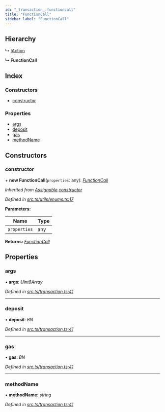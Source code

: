 ```yaml
---
id: "_transaction_.functioncall"
title: "FunctionCall"
sidebar_label: "FunctionCall"
---
```


## Hierarchy

  ↳ [IAction](_transaction_.iaction.md)

  ↳ **FunctionCall**

## Index

### Constructors

* [constructor](_transaction_.functioncall.md#constructor)

### Properties

* [args](_transaction_.functioncall.md#args)
* [deposit](_transaction_.functioncall.md#deposit)
* [gas](_transaction_.functioncall.md#gas)
* [methodName](_transaction_.functioncall.md#methodname)

## Constructors

###  constructor

\+ **new FunctionCall**(`properties`: any): *[FunctionCall](_transaction_.functioncall.md)*

*Inherited from [Assignable](_utils_enums_.assignable.md).[constructor](_utils_enums_.assignable.md#constructor)*

*Defined in [src.ts/utils/enums.ts:17](https://github.com/nearprotocol/nearlib/blob/2987fdb/src.ts/utils/enums.ts#L17)*

**Parameters:**

Name | Type |
------ | ------ |
`properties` | any |

**Returns:** *[FunctionCall](_transaction_.functioncall.md)*

## Properties

###  args

• **args**: *Uint8Array*

*Defined in [src.ts/transaction.ts:41](https://github.com/nearprotocol/nearlib/blob/2987fdb/src.ts/transaction.ts#L41)*

___

###  deposit

• **deposit**: *BN*

*Defined in [src.ts/transaction.ts:41](https://github.com/nearprotocol/nearlib/blob/2987fdb/src.ts/transaction.ts#L41)*

___

###  gas

• **gas**: *BN*

*Defined in [src.ts/transaction.ts:41](https://github.com/nearprotocol/nearlib/blob/2987fdb/src.ts/transaction.ts#L41)*

___

###  methodName

• **methodName**: *string*

*Defined in [src.ts/transaction.ts:41](https://github.com/nearprotocol/nearlib/blob/2987fdb/src.ts/transaction.ts#L41)*
